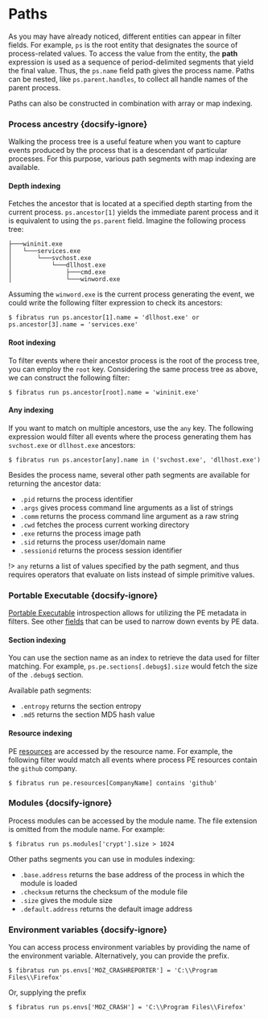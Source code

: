 # Paths

As you may have already noticed, different entities can appear in filter fields. For example, `ps` is the root entity that designates the source of process-related values. To access the value from the entity, the __path__ expression is used as a sequence of period-delimited segments that yield the final value. Thus, the `ps.name` field path gives the process name. Paths can be nested, like `ps.parent.handles`, to collect all handle names of the parent process.

Paths can also be constructed in combination with array or map indexing.

### Process ancestry {docsify-ignore}

Walking the process tree is a useful feature when you want to capture events produced by the process that is a descendant of particular processes. For this purpose, various path segments with map indexing are available.

#### Depth indexing

Fetches the ancestor that is located at a specified depth starting from the current process. `ps.ancestor[1]` yields the immediate parent process and it is equivalent to using the `ps.parent` field. Imagine the following process tree:

```
├───wininit.exe
│   └───services.exe
│       └───svchost.exe
│           └───dllhost.exe
│               ├───cmd.exe
│               └───winword.exe
```

Assuming the `winword.exe` is the current process generating the event, we could write the following filter expression to check its ancestors:

```
$ fibratus run ps.ancestor[1].name = 'dllhost.exe' or ps.ancestor[3].name = 'services.exe'
```

#### Root indexing

To filter events where their ancestor process is the root of the process tree, you can employ the `root` key. Considering the same process tree as above, we can construct the following filter:

```
$ fibratus run ps.ancestor[root].name = 'wininit.exe'
```

#### Any indexing

If you want to match on multiple ancestors, use the `any` key. The following expression would filter all events where the process generating them has `svchost.exe` or `dllhost.exe` ancestors:

```
$ fibratus run ps.ancestor[any].name in ('svchost.exe', 'dllhost.exe')
```

Besides the process name, several other path segments are available for returning the ancestor data:

- `.pid` returns the process identifier
- `.args` gives process command line arguments as a list of strings
- `.comm` returns the process command line argument as a raw string
- `.cwd` fetches the process current working directory
- `.exe` returns the process image path
- `.sid` returns the process user/domain name
- `.sessionid` returns the process session identifier

!> `any` returns a list of values specified by the path segment, and thus requires operators that evaluate on lists instead of simple primitive values.

### Portable Executable {docsify-ignore}

[Portable Executable](/pe/introduction) introspection allows for utilizing the PE metadata in filters. See other [fields](filters/fields?id=pe) that can be used to narrow down events by PE data.

#### Section indexing

You can use the section name as an index to retrieve the data used for filter matching. For example, `ps.pe.sections[.debug$].size` would fetch the size of the `.debug$` section.

Available path segments:

- `.entropy` returns the section entropy
- `.md5` returns the section MD5 hash value

#### Resource indexing

PE [resources](/pe/resources) are accessed by the resource name. For example, the following filter would match all events where process PE resources contain the `github` company.

```
$ fibratus run pe.resources[CompanyName] contains 'github'
```

### Modules {docsify-ignore}

Process modules can be accessed by the module name. The file extension is omitted from the module name. For example:

```
$ fibratus run ps.modules['crypt'].size > 1024
```

Other paths segments you can use in modules indexing:

- `.base.address` returns the	base address of the process in which the module is loaded
- `.checksum`	returns the checksum of the module file
- `.size` gives the module size
- `.default.address` returns the default image address

### Environment variables {docsify-ignore}

You can access process environment variables by providing the name of the environment variable. Alternatively, you can provide the prefix.

```
$ fibratus run ps.envs['MOZ_CRASHREPORTER'] = 'C:\\Program Files\\Firefox'
```

Or, supplying the prefix

```
$ fibratus run ps.envs['MOZ_CRASH'] = 'C:\\Program Files\\Firefox'
```